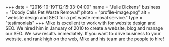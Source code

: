 +++
date = "2016-10-19T12:15:33-04:00"
name = "Julie Dickens"
business = "Doody Calls Pet Waste Removal"
photo = "profile-image.png"
alt = "website design and SEO for a pet waste removal service."
type = "testimonials"
+++
Mike is excellent to work with for website design and SEO. We hired him in January of 2010 to create a website, blog and manage our SEO. We saw results immediately. If you want to drive business to your website, and rank high on the web, Mike and his team are the people to hire!

<!--more-->
